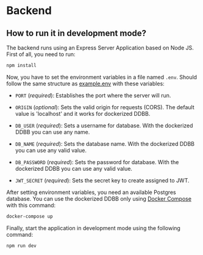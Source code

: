 # Backend

## How to run it in development mode?

The backend runs using an Express Server Application based on Node JS. First of all, you need to run:

```bash
npm install
```

Now, you have to set the environment variables in a file named `.env`. Should follow the same structure as [example.env](./example.env) with these variables:
- `PORT` (*required*): Establishes the port where the server will run.

- `ORIGIN` (*optional*): Sets the valid origin for requests (CORS). The default value is 'localhost' and it works for dockerized DDBB.

- `DB_USER` (*required*): Sets a username for database. With the dockerized DDBB you can use any name.

- `DB_NAME` (*required*): Sets the database name. With the dockerized DDBB you can use any valid value.

- `DB_PASSWORD` (*required*): Sets the password for database. With the dockerized DDBB you can use any valid value.

- `JWT_SECRET` (*required*): Sets the secret key to create assigned to JWT.


After setting environment variables, you need an available Postgres database. You can use the dockerized DDBB only using [Docker Compose](https://docs.docker.com/compose/) with this command:
```bash
docker-compose up
```

Finally, start the application in development mode using the following command:

```bash
npm run dev
```
